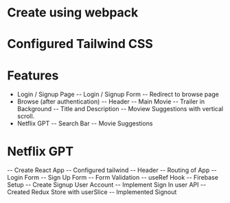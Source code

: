 # Create using webpack

# Configured Tailwind CSS

# Features

- Login / Signup Page
  -- Login / Signup Form
  -- Redirect to browse page
- Browse (after authentication)
  -- Header
  -- Main Movie
  -- Trailer in Background
  -- Title and Description
  -- Moview Suggestions with vertical scroll.
- Netflix GPT
  -- Search Bar
  -- Movie Suggestions

# Netflix GPT

-- Create React App
-- Configured tailwind
-- Header
-- Routing of App
-- Login Form
-- Sign Up Form
-- Form Validation
-- useRef Hook
-- Firebase Setup
-- Create Signup User Account
-- Implement Sign In user API
-- Created Redux Store with userSlice
-- Implemented Signout
